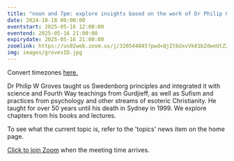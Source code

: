 ```yaml
---
title: "noon and 7pm: explore insights based on the work of Dr Philip Groves"
date: 2024-10-18 00:00:00
eventstart: 2025-05-16 12:00:00
eventend: 2025-05-16 21:00:00
expirydate: 2025-05-16 21:00:00
zoomlink: https://us02web.zoom.us/j/320544045?pwd=QjZtbUxvVk81b2dweUtZZTE3ZE9IZz09
img: images/grovesID.jpg
---
```


Convert timezones [here.](https://www.timeanddate.com/worldclock/converter.html)

Dr Philip W Groves taught us Swedenborg principles and integrated it with science and Fourth Way teachings from Gurdjieff, as well as Sufism and practices from psychology and other streams of esoteric Christianity. He taught for over 50 years until his death in Sydney in 1999. We explore chapters from his books and lectures.

To see what the current topic is, refer to the 'topics' news item on the home page.

[Click to join Zoom](https://us02web.zoom.us/j/320544045?pwd=QjZtbUxvVk81b2dweUtZZTE3ZE9IZz09) when the meeting time arrives.
